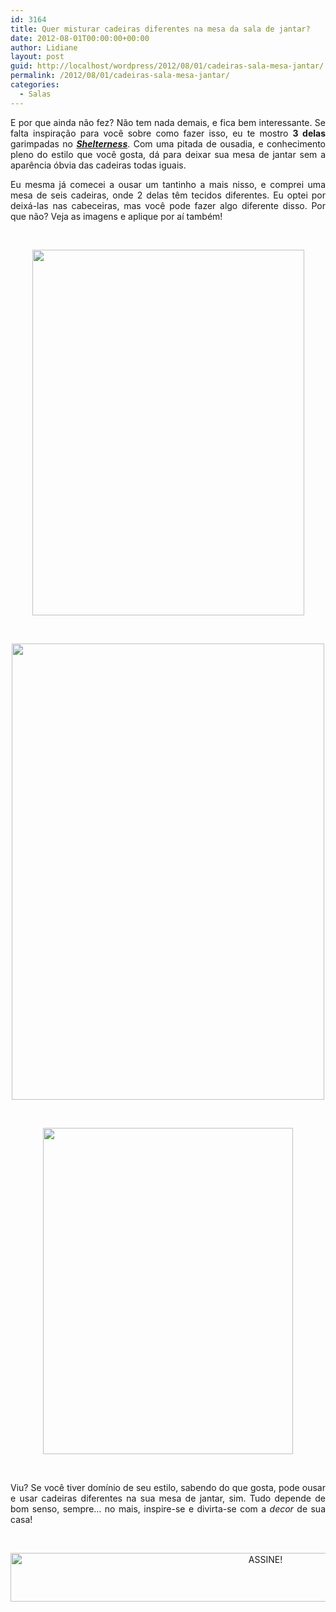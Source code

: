 ```yaml
---
id: 3164
title: Quer misturar cadeiras diferentes na mesa da sala de jantar?
date: 2012-08-01T00:00:00+00:00
author: Lidiane
layout: post
guid: http://localhost/wordpress/2012/08/01/cadeiras-sala-mesa-jantar/
permalink: /2012/08/01/cadeiras-sala-mesa-jantar/
categories:
  - Salas
---
```

<p style="text-align: justify;">
  E por que ainda não fez? Não tem nada demais, e fica bem interessante. Se falta inspiração para você sobre como fazer isso, eu te mostro <strong>3 delas</strong> garimpadas no <strong><em><a href="http://www.shelterness.com/" target="_blank">Shelterness</a></em></strong>. Com uma pitada de ousadia, e conhecimento pleno do estilo que você gosta, dá para deixar sua mesa de jantar sem a aparência óbvia das cadeiras todas iguais.
</p>

<p style="text-align: justify;" align="justify">
  Eu mesma já comecei a ousar um tantinho a mais nisso, e comprei uma mesa de seis cadeiras, onde 2 delas têm tecidos diferentes. Eu optei por deixá-las nas cabeceiras, mas você pode fazer algo diferente disso. Por que não? Veja as imagens e aplique por aí também!
</p>

&nbsp;

<p align="center">
  <a href="http://www.trololodemulher.com.br/2012/08/01/cadeiras-sala-mesa-jantar/decoracao-sala-mesa-jantar-cadeiras/" rel="attachment wp-att-8962"><img class="alignnone size-full wp-image-8962" title="DECORACAO-SALA-MESA-JANTAR-CADEIRAS" src="http://www.trololodemulher.com.br/blog/wp-content/uploads/2012/07/DECORACAO-SALA-MESA-JANTAR-CADEIRAS.jpg" alt="" width="435" height="585" /></a>
</p>

&nbsp;

<p align="center">
  <a href="http://www.trololodemulher.com.br/2012/08/01/cadeiras-sala-mesa-jantar/decoracao-sala-mesa-jantar-cadeiras2/" rel="attachment wp-att-8963"><img class="alignnone size-full wp-image-8963" title="DECORACAO-SALA-MESA-JANTAR-CADEIRAS[2]" src="http://www.trololodemulher.com.br/blog/wp-content/uploads/2012/07/DECORACAO-SALA-MESA-JANTAR-CADEIRAS2.jpg" alt="" width="500" height="730" /></a>
</p>

&nbsp;

<p align="center">
  <a href="http://www.trololodemulher.com.br/2012/08/01/cadeiras-sala-mesa-jantar/decoracao-sala-mesa-jantar-cadeiras3/" rel="attachment wp-att-8964"><img class="alignnone size-full wp-image-8964" title="DECORACAO-SALA-MESA-JANTAR-CADEIRAS[3]" src="http://www.trololodemulher.com.br/blog/wp-content/uploads/2012/07/DECORACAO-SALA-MESA-JANTAR-CADEIRAS3.jpg" alt="" width="400" height="522" /></a>
</p>

&nbsp;

<p align="justify">
  Viu? Se você tiver domínio de seu estilo, sabendo do que gosta, pode ousar e usar cadeiras diferentes na sua mesa de jantar, sim. Tudo depende de bom senso, sempre… no mais, inspire-se e divirta-se com a <em>decor</em> de sua casa!
</p>

&nbsp;

<p align="center">
  <a href="http://feedburner.google.com/fb/a/mailverify?uri=blogBichaFemea&loc=en_US" target="_blank"><img class="alignnone size-full wp-image-10439" src="http://www.trololodemulher.com.br/blog/wp-content/uploads/2014/09/ASSINE.png" alt="ASSINE!" width="800" height="78" /></a>
</p>